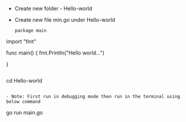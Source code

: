- Create new folder - Hello-world

- Create new file min.go under Hello-world

  ```
  package main

import "fmt"

func main() {
	fmt.Println("Hello world...")

}
```
```
cd Hello-world
```

- Note: First run in debugging mode then run in the terminal using below command

```
go run main.go
```

